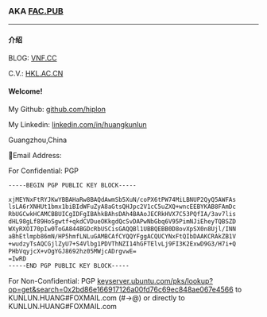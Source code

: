 ### AKA [FAC.PUB](https://fac.pub) 

---

#### 介绍

BLOG: [VNF.CC](https://vnf.cc) 

C.V.: [HKL.AC.CN](https://hkl.ac.cn) 


#### Welcome!

My Github: [github.com/hiplon](https://github.com/hiplon)
		
My Linkedin: [linkedin.com/in/huangkunlun](https://www.linkedin.com/in/huangkunlun)


Guangzhou,China

📧Email Address:

For Confidential: PGP 

```txt
-----BEGIN PGP PUBLIC KEY BLOCK-----

xjMEYNxFtRYJKwYBBAHaRw8BAQdAwmSb5XuN/coPX6tPW74MiLBNUP2QyQ5AWFAs
lsLA6rXNHUt1bmx1biBIdWFuZyA8aGtsQHJpc2V1cC5uZXQ+wncEEBYKAB8FAmDc
RbUGCwkHCAMCBBUICgIDFgIBAhkBAhsDAh4BAAoJECRkHVX7C53PQfIA/3av7lis
dHL98gLf89HoSgwtf+qkdCVDueOKkgdQcSvDAPwNbGbq6V95PimNJiEheyTQBSZD
WXyRXOI70pIw0ToGA844BGDcRbUSCisGAQQBl1UBBQEBB0D8ovXpSX0n8Ujl/INN
aBhEtlmpb86mN/HP5hmfLNLuGAMBCAfCYQQYFggACQUCYNxFtQIbDAAKCRAkZB1V
+wudzyTsAQCGjlZyU7+S4Vlbg1PDVThNZI14hGFTElvLj9FI3K2ExwD9G3/H7i+Q
PHbVqyjcX+vOgYGJ8692hz05MWjcADrgvwE=
=IwRD
-----END PGP PUBLIC KEY BLOCK-----
```

For Non-Confidential: PGP [keyserver.ubuntu.com/pks/lookup?op=get&search=0x2bd86e166917126a00fd76c69ec848ae067e4566](https://keyserver.ubuntu.com/pks/lookup?op=get&search=0x2bd86e166917126a00fd76c69ec848ae067e4566) to KUNLUN.HUANG#FOXMAIL.com (#->@) or directly to KUNLUN.HUANG#FOXMAIL.com


